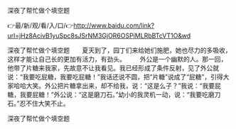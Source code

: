 深夜了帮忙做个填空题

👉最/新/观/看/入/口/👉http://www.baidu.com/link?url=jHz8AcivB1yuSpc8sJSrNM3GjOR6OSPiMLRbBTcVT1O&wd

深夜了帮忙做个填空题　　夏天到了，园丁们来给她们施肥，她也尽力的多吸收，这样才能让自己长的更加有活力，有劲头。
　　外公是一个幽默的人。那一回，他带了片糖来我家，先故意不让我看见。我已经形成了条件反射，见了外公就说：“我要吃屁糖，我要吃屁糖！”我话还说不圆，把“片糖”说成了“屁糖”，引得大家哈哈大笑。外公把片糖拿出来，却不给我，说：“这是么子？”我说：“我要屁糖，我要屁糖！”外公说：“这是磨刀石。”幼小的我灵机一动，说：“我要吃磨刀石。”忍不住大笑不止。


深夜了帮忙做个填空题
